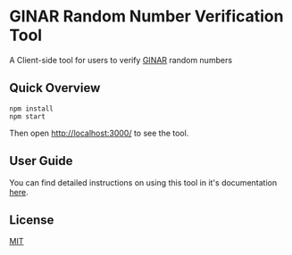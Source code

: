 # GINAR Random Number Verification Tool

A Client-side tool for users to verify [GINAR](https://www.ginar.io/) random numbers

## Quick Overview

```
npm install
npm start
```

Then open [http://localhost:3000/](http://localhost:3000/) to see the tool.<br>

## User Guide
You can find detailed instructions on using this tool in it's documentation [here](https://docs.ginar.io/docs/Verification-tool/verification-tool).

## License

[MIT](https://opensource.org/licenses/MIT)